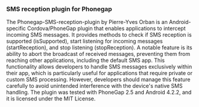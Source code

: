 
### SMS reception plugin for Phonegap

The Phonegap-SMS-reception-plugin by Pierre-Yves Orban is an Android-specific Cordova/PhoneGap plugin that enables applications to intercept incoming SMS messages.
It provides methods to check if SMS reception is supported (isSupported), start listening for incoming messages (startReception), and stop listening (stopReception).
A notable feature is its ability to abort the broadcast of received messages, preventing them from reaching other applications, including the default SMS app.
This functionality allows developers to handle SMS messages exclusively within their app, which is particularly useful for applications that require private or custom SMS processing.
However, developers should manage this feature carefully to avoid unintended interference with the device's native SMS handling.
The plugin was tested with PhoneGap 2.5 and Android 4.2.2, and it is licensed under the MIT License. 
